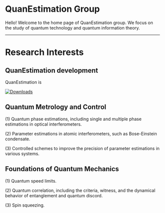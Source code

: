 # **QuanEstimation Group**

Hello! Welcome to the home page of QuanEstimation group. We focus on the study of quantum technology and quantum information theory. 

---

# **Research Interests**

## QuanEstimation development

QuanEstimation is 

[![Downloads](https://static.pepy.tech/badge/quanestimation)](https://pepy.tech/project/quanestimation)

## Quantum Metrology and Control

(1) Quantum phase estimations, including single and multiple phase estimations in optical interferometers.

(2) Parameter estimations in atomic interferometers, such as Bose-Einstein condensate.

(3) Controlled schemes to improve the precision of parameter estimations in various systems. 

## Foundations of Quantum Mechanics

(1) Quantum speed limits. ​​ 

(2) Quantum correlation, including the criteria, witness, and the dynamical behavior of entanglement and quantum discord.

(3) Spin squeezing.

